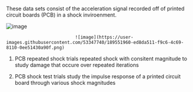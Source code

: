 These data sets consist of the acceleration signal recorded off of printed circuit boards (PCB) in a shock inviroenment. 

![image](https://user-images.githubusercontent.com/53347740/189551982-2880c2b0-cde4-4d1d-9f98-da5a05ef58a6.png)

                              ![image](https://user-images.githubusercontent.com/53347740/189551960-ed8da511-f9c6-4c69-8110-0ee51430a90f.png)


1. PCB repeated shock trials
repeated shock with consitent magnitude to study damage that occure over repeated iterations

2. PCB shock test trials
study the impulse response of a printed circuit board through various shock magnitudes
